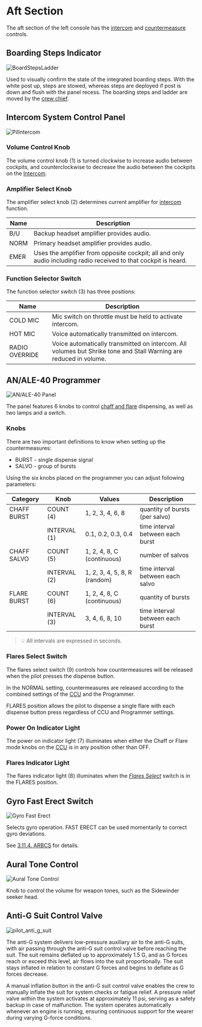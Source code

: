 # Aft Section

The aft section of the left console has the [intercom](../../../systems/nav_com/intercom.md)
and [countermeasure](../../../systems/defensive_systems/countermeasures.md) controls.

## Boarding Steps Indicator

![BoardStepsLadder](../../../img/pilot_boarding_steps_indicator.jpg)

Used to visually confirm the state of the integrated boarding steps. With
the white post up, steps are stowed, whereas steps are deployed if post
is down and flush with the panel recess. The boarding steps and ladder are moved
by the [crew chief](../../../crew_chief/overview.md).

## Intercom System Control Panel

![PilIntercom](../../../img/pilot_intercom_panel.jpg)

### Volume Control Knob

The volume control knob (<num>1</num>) is turned clockwise to increase audio between cockpits, and
counterclockwise to decrease the audio between the cockpits on
the [Intercom](../../../systems/nav_com/intercom.md).

### Amplifier Select Knob

The amplifier select knob (<num>2</num>) determines current amplifier
for [intercom](../../../systems/nav_com/intercom.md) function.

| Name | Description                                                                                                     |
|------|-----------------------------------------------------------------------------------------------------------------|
| B/U  | Backup headset amplifier provides audio.                                                                        |
| NORM | Primary headset amplifier provides audio.                                                                       |
| EMER | Uses the amplifier from opposite cockpit; all and only audio including radio received to that cockpit is heard. |

### Function Selector Switch

The function selector switch (<num>3</num>) has three positions:

| Name           | Description                                                                                                       |
|----------------|-------------------------------------------------------------------------------------------------------------------|
| COLD MIC       | Mic switch on throttle must be held to activate intercom.                                                         |
| HOT MIC        | Voice automatically transmitted on intercom.                                                                      |
| RADIO OVERRIDE | Voice automatically transmitted on intercom. All volumes but Shrike tone and Stall Warning are reduced in volume. |

## AN/ALE-40 Programmer

![AN/ALE-40 Panel](../../../img/pilot_an_ale_40_programmer.jpg)

The panel features 6 knobs to
control [chaff and flare](../../../systems/defensive_systems/countermeasures.md#anale-40-countermeasures-system)
dispensing, as well as two lamps and a switch.

### Knobs

There are two important definitions to know when setting up the countermeasures:

* BURST - single dispense signal
* SALVO - group of bursts

Using the six knobs placed on the programmer you can adjust following parameters:

| Category    | Knob                    | Values                       | Description                      |
|-------------|-------------------------|------------------------------|----------------------------------|
| CHAFF BURST | COUNT (<num>4</num>)    | 1, 2, 3, 4, 6, 8             | quantity of bursts (per salvo)   |
|             | INTERVAL (<num>1</num>) | 0.1, 0.2, 0.3, 0.4           | time interval between each burst |
| CHAFF SALVO | COUNT   (<num>5</num>)  | 1, 2, 4, 8, C (continuous)   | number of salvos                 |
|             | INTERVAL (<num>2</num>) | 1, 2, 3, 4, 5, 8, R (random) | time interval between each salvo |
| FLARE BURST | COUNT (<num>6</num>)    | 1, 2, 4, 8, C (continuous)   | quantity of bursts               |
|             | INTERVAL (<num>3</num>) | 3, 4, 6, 8, 10               | time interval between each burst |

> 💡 All intervals are expressed in seconds.

### Flares Select Switch

The flares select switch (<num>9</num>) controls how countermeasures will be released when the
pilot presses the dispense button.

In the NORMAL setting, countermeasures are released according to the combined settings of the
[CCU](../../wso/left_console/center_section.md#anale-40-cockpit-control-unit-ccu) and the Programmer.

FLARES position allows the pilot to dispense a single flare with each dispense button press
regardless of CCU and Programmer settings.

### Power On Indicator Light

The power on indicator light (<num>7</num>) illuminates when either the Chaff or Flare mode knobs on
the [CCU](../../wso/left_console/center_section.md#anale-40-cockpit-control-unit-ccu)
is in any position other than OFF.

### Flares Indicator Light

The flares indicator light (<num>8</num>) illuminates when the [_Flares
Select_](../../../systems/defensive_systems/countermeasures.md#flares-select-switch) switch is in
the FLARES position.

## Gyro Fast Erect Switch

![Gyro Fast Erect](../../../img/pilot_fast_erect.jpg)

Selects gyro operation. FAST ERECT can be used momentarily to correct gyro deviations.

See [3.11.4. ARBCS](../../../systems/weapon_systems/arbcs.md#gyro-fast-erect) for details.

## Aural Tone Control

![Aural Tone Control](../../../img/pilot_left_console_aft_aural_tone_gyro.jpg)

Knob to control the volume for weapon tones, such as the Sidewinder seeker head.

## Anti-G Suit Control Valve

![pilot_anti_g_suit](../../../img/pilot_anti_g.jpg)

The anti-G system delivers low-pressure auxiliary air to the anti-G suits, with air passing through
the anti-G suit control valve before reaching the suit. The suit remains deflated up to
approximately 1.5 G, and as G forces reach or exceed this level, air flows into the suit
proportionally. The suit stays inflated in relation to constant G forces and begins to deflate as G
forces decrease.

A manual inflation button in the anti-G suit control valve enables the crew to manually inflate
the suit for system checks or fatigue relief. A pressure relief valve within the system activates at
approximately 11 psi, serving as a safety backup in case of malfunction. The system operates
automatically whenever an engine is running, ensuring continuous support for the wearer during
varying G-force conditions.
